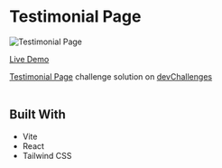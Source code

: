 # Testimonial Page

![Testimonial Page](https://github.com/Achal-00/devChallenges/assets/106076516/556964f0-b43f-4e31-9de9-34af42cdd5bd)

[Live Demo](https://achal-00.github.io/devChallenges/testimonial-page/)

[Testimonial Page](https://devchallenges.io/challenge/29) challenge solution on [devChallenges](https://devchallenges.io/)
<br><br>

## Built With

- Vite
- React
- Tailwind CSS
